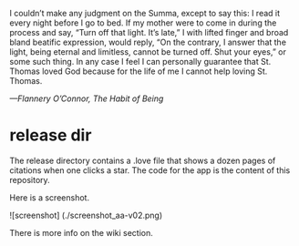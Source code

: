 I couldn’t make any judgment on the Summa, except to say this: I read it every night before I go to
bed. If my mother were to come in during the process and say, “Turn off that light. It’s late,” I with
lifted finger and broad bland beatific expression, would reply, “On the contrary, I answer that the
light, being eternal and limitless, cannot be turned off. Shut your eyes,” or some such thing. In any
case I feel I can personally guarantee that St. Thomas loved God because for the life of me I cannot
help loving St. Thomas.

*—Flannery O’Connor, The Habit of Being*

# release dir

The release directory contains a .love file that shows
a dozen pages of citations when one clicks a star. The
code for the app is the content of this repository.

Here is a screenshot.

![screenshot] (./screenshot_aa-v02.png) 

There is more info on the wiki section.


